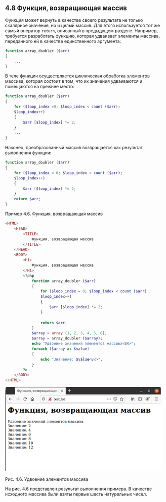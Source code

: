 ## 4.8 Функция, возвращающая массив
Функция может вернуть в качестве своего результата не только скалярное
значение, но и целый массив. Для этого используется тот же самый оператор
`return`, описанный в предыдущем разделе. Например, требуется разработать функцию, которая удваивает элементы массива, переданного ей в качестве единственного аргумента:
```php
function array_doubler ($arr)
{
    ...
}
```
В теле функции осуществляется циклическая обработка элементов массива,
которая состоит в том, что их значения удваиваются и помещаются на прежнее
место:
```php
function array_doubler ($arr)
{
    for ($loop_index =0; $loop_index < count ($arr);
    $loop_index++)
    {
        $arr [$loop_index] *= 2;
    }
    ...
}
```
Наконец, преобразованный массив возвращается как результат выполнения
функции:
```php
function array_doubler ($arr)
{
    for ($loop_index = 0; $loop_index < count ($arr);
    $loop_index++)
    {
        $arr [$loop_index] *= 2;
    }
    return $arr;
}
```
Пример 4.6. Функция, возвращающая массив
```php
<HTML>
    <HEAD>
        <TITLE>
            Функция, возвращающая массив
        </TITLE>
    </HEAD>
    <BODY>
        <H1>
            Функция, возвращающая массив
        </H1>
        <?php
            function array_doubler ($arr)
            {
                for ($loop_index = 0; $loop_index < count ($arr) ;
                $loop_index++)
                {
                    $arr [$loop_index] *= 2;
                }
                
                return $arr;
            }
            $array = array (1, 2, 3, 4, 5, 6);
            $array = array_doubler ($array);
            echo "Удвоение значений элементов массива<BR>";
            foreach ($array as $value)
            {
                echo "Значение: $value<BR>";
            }
        ?>
    </BODY>
</HTML>
```
![Функция, возвращающая массив](images/funkciya-vozvrashchayushchaya-massiv.png)  

Рис. 4.6. Удвоение элементов массива  

На рис. 4.6 представлен результат выполнения примера. В качестве 
исходного массива были взяты первые шесть натуральных чисел.